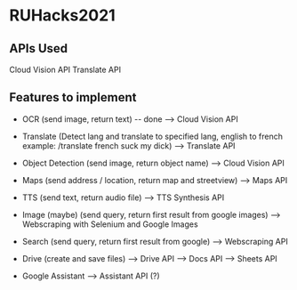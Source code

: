 # RUHacks2021

## APIs Used

Cloud Vision API
Translate API

## Features to implement

- OCR (send image, return text)  -- done
    --> Cloud Vision API

- Translate (Detect lang and translate to specified lang, english to french example: /translate french suck my dick)
    --> Translate API

- Object Detection (send image, return object name)
    --> Cloud Vision API

- Maps (send address / location, return map and streetview)
    --> Maps API

- TTS (send text, return audio file)
    --> TTS Synthesis API

- Image (maybe) (send query, return first result from google images)
    --> Webscraping with Selenium and Google Images

- Search (send query, return first result from google)
    --> Webscraping API

- Drive (create and save files)
    --> Drive API
    --> Docs API
    --> Sheets API

- Google Assistant
    --> Assistant API (?)
